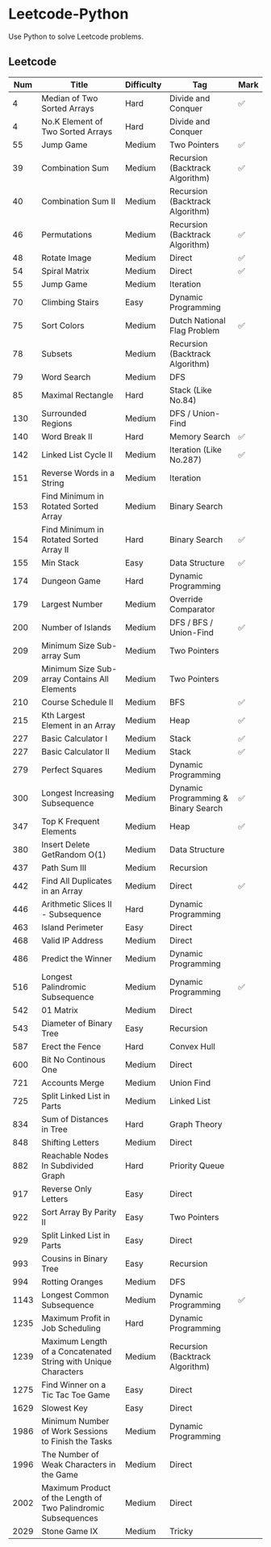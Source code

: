 # Leetcode-Python
Use Python to solve Leetcode problems.

## Leetcode
| Num | Title | Difficulty | Tag | Mark |
| ------ | ------ | ------ | ------ | ------ |
| 4 | Median of Two Sorted Arrays | Hard | Divide and Conquer | :white_check_mark: |
| 4 | No.K Element of Two Sorted Arrays | Hard | Divide and Conquer |   |
| 55 | Jump Game | Medium | Two Pointers | :white_check_mark: |
| 39 | Combination Sum | Medium | Recursion (Backtrack Algorithm) | :white_check_mark: |
| 40 | Combination Sum II | Medium | Recursion (Backtrack Algorithm) |   |
| 46 | Permutations | Medium | Recursion (Backtrack Algorithm) | :white_check_mark: |
| 48 | Rotate Image | Medium | Direct | :white_check_mark: |
| 54 | Spiral Matrix | Medium | Direct | :white_check_mark: |
| 55 | Jump Game | Medium | Iteration |   |
| 70 | Climbing Stairs | Easy | Dynamic Programming |   |
| 75 | Sort Colors | Medium | Dutch National Flag Problem | :white_check_mark: |
| 78 | Subsets | Medium | Recursion (Backtrack Algorithm) |   |
| 79 | Word Search | Medium | DFS |   |
| 85 | Maximal Rectangle | Hard | Stack (Like No.84) |
| 130 | Surrounded Regions | Medium | DFS / Union-Find |   |
| 140 | Word Break II | Hard | Memory Search | :white_check_mark: |
| 142 | Linked List Cycle II | Medium | Iteration (Like No.287) | :white_check_mark: |
| 151 | Reverse Words in a String | Medium | Iteration |   |
| 153 | Find Minimum in Rotated Sorted Array | Medium | Binary Search |   |
| 154 | Find Minimum in Rotated Sorted Array II | Hard | Binary Search | :white_check_mark: |
| 155 | Min Stack | Easy | Data Structure | :white_check_mark: |
| 174 | Dungeon Game | Hard | Dynamic Programming |   |
| 179 | Largest Number | Medium | Override Comparator |   |
| 200 | Number of Islands | Medium | DFS / BFS / Union-Find | :white_check_mark: |
| 209 | Minimum Size Sub-array Sum | Medium | Two Pointers |   |
| 209 | Minimum Size Sub-array Contains All Elements | Medium | Two Pointers |   |
| 210 | Course Schedule II | Medium | BFS | :white_check_mark: |
| 215 | Kth Largest Element in an Array | Medium | Heap | :white_check_mark: |
| 227 | Basic Calculator I | Medium | Stack | :white_check_mark: |
| 227 | Basic Calculator II | Medium | Stack | :white_check_mark: |
| 279 | Perfect Squares | Medium | Dynamic Programming |   |
| 300 | Longest Increasing Subsequence | Medium | Dynamic Programming & Binary Search | :white_check_mark: |
| 347 | Top K Frequent Elements | Medium | Heap | :white_check_mark: |
| 380 | Insert Delete GetRandom O(1) | Medium | Data Structure |   |
| 437 | Path Sum III | Medium | Recursion |   |
| 442 | Find All Duplicates in an Array | Medium | Direct | :white_check_mark: |
| 446 | Arithmetic Slices II - Subsequence | Hard | Dynamic Programming |   |
| 463 | Island Perimeter | Easy | Direct |   |
| 468 | Valid IP Address | Medium | Direct |   |
| 486 | Predict the Winner | Medium | Dynamic Programming |   |
| 516 | Longest Palindromic Subsequence | Medium | Dynamic Programming | :white_check_mark: |
| 542 | 01 Matrix | Medium | Direct |   |
| 543 | Diameter of Binary Tree | Easy | Recursion |   |
| 587 | Erect the Fence | Hard | Convex Hull |   |
| 600 | Bit No Continous One | Medium | Direct |   |
| 721 | Accounts Merge | Medium | Union Find |   |
| 725 | Split Linked List in Parts | Medium | Linked List |   |
| 834 | Sum of Distances in Tree | Hard | Graph Theory |   |
| 848 | Shifting Letters | Medium | Direct |   |
| 882 | Reachable Nodes In Subdivided Graph | Hard | Priority Queue |   |
| 917 | Reverse Only Letters | Easy | Direct |   |
| 922 | Sort Array By Parity II | Easy | Two Pointers |   |
| 929 | Split Linked List in Parts | Easy | Direct |   |
| 993 | Cousins in Binary Tree | Easy | Recursion |   |
| 994 | Rotting Oranges | Medium | DFS |   |
| 1143 | Longest Common Subsequence | Medium | Dynamic Programming | :white_check_mark: |
| 1235 | Maximum Profit in Job Scheduling | Hard | Dynamic Programming |   |
| 1239 | Maximum Length of a Concatenated String with Unique Characters | Medium | Recursion (Backtrack Algorithm) |   |
| 1275 | Find Winner on a Tic Tac Toe Game | Easy | Direct |   |
| 1629 | Slowest Key | Easy | Direct |   |
| 1986 | Minimum Number of Work Sessions to Finish the Tasks | Medium | Dynamic Programming |   |
| 1996 | The Number of Weak Characters in the Game | Medium | Direct |   |
| 2002 | Maximum Product of the Length of Two Palindromic Subsequences | Medium | Direct |   |
| 2029 | Stone Game IX | Medium | Tricky |   |
